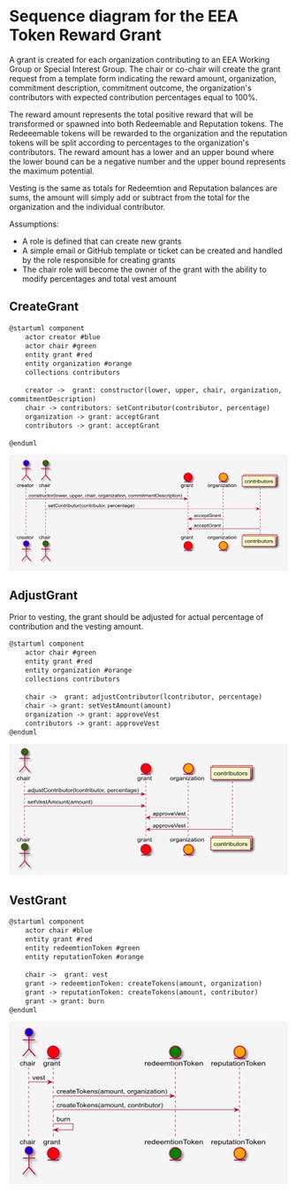 # Sequence diagram for the EEA Token Reward Grant

A grant is created for each organization contributing to an EEA Working Group or Special Interest Group.  The chair or co-chair will create the grant request from a template form indicating the reward amount, organization, commitment description, commitment outcome, the organization's contributors with expected contribution percentages equal to 100%.

The reward amount represents the total positive reward that will be transformed or spawned into both Redeemable and Reputation tokens. The Redeeemable tokens will be rewarded to the organization and the reputation tokens will be split according to percentages to the organization's contributors. The reward amount has a lower and an upper bound where the lower bound can be a negative number and the upper bound represents the maximum potential. 

Vesting is the same as totals for Redeemtion and Reputation balances are sums, the amount will simply add or subtract from the total for the organization and the individual contributor.

Assumptions:

- A role is defined that can create new grants
- A simple email or GitHub template or ticket can be created and handled by the role responsible for creating grants
- The chair role will become the owner of the grant with the ability to modify percentages and total vest amount

## CreateGrant

```plantuml
@startuml component
    actor creator #blue
    actor chair #green
    entity grant #red
    entity organization #orange
    collections contributors

    creator ->  grant: constructor(lower, upper, chair, organization, commitmentDescription)
    chair -> contributors: setContributor(contributor, percentage)
    organization -> grant: acceptGrant
    contributors -> grant: acceptGrant

@enduml
```

![grant-create](images/grant-create.png)

## AdjustGrant

Prior to vesting, the grant should be adjusted for actual percentage of contribution and the vesting amount.

```plantuml
@startuml component
    actor chair #green
    entity grant #red
    entity organization #orange
    collections contributors

    chair ->  grant: adjustContributor(lcontributor, percentage)
    chair -> grant: setVestAmount(amount)
    organization -> grant: approveVest
    contributors -> grant: approveVest
@enduml
```

![grant-create](images/grant-set.png)

## VestGrant

```plantuml
@startuml component
    actor chair #blue
    entity grant #red
    entity redeemtionToken #green
    entity reputationToken #orange

    chair ->  grant: vest
    grant -> redeemtionToken: createTokens(amount, organization)
    grant -> reputationToken: createTokens(amount, contributor)
    grant -> grant: burn
@enduml
```

![grant-create](images/grant-vest.png)
